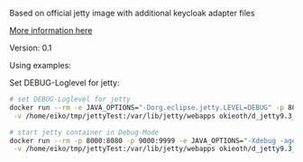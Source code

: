Based on official jetty image with additional keycloak adapter files

[More information here](https://keycloak.gitbooks.io/securing-client-applications-guide/content/topics/oidc/java/jetty9-adapter.html)

Version: 0.1

Using examples:

Set DEBUG-Loglevel for jetty:
```bash
# set DEBUG-Loglevel for jetty
docker run --rm -e JAVA_OPTIONS="-Dorg.eclipse.jetty.LEVEL=DEBUG" -p 8000:8080 \
 -v /home/eiko/tmp/jettyTest:/var/lib/jetty/webapps okieoth/d_jetty9.3_keycloak2.4:0.1

# start jetty container in Debug-Mode
docker run --rm -p 8000:8080 -p 9000:9999 -e JAVA_OPTIONS="-Xdebug -agentlib:jdwp=transport=dt_socket,address=9999,server=y,suspend=n" \
 -v /home/eiko/tmp/jettyTest:/var/lib/jetty/webapps okieoth/d_jetty9.3_keycloak2.4:0.1
```


